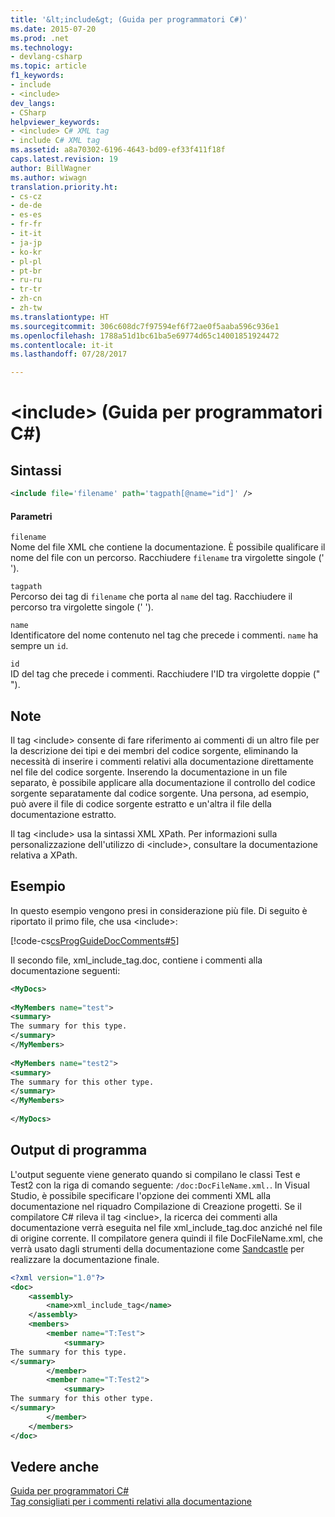```yaml
---
title: '&lt;include&gt; (Guida per programmatori C#)'
ms.date: 2015-07-20
ms.prod: .net
ms.technology:
- devlang-csharp
ms.topic: article
f1_keywords:
- include
- <include>
dev_langs:
- CSharp
helpviewer_keywords:
- <include> C# XML tag
- include C# XML tag
ms.assetid: a8a70302-6196-4643-bd09-ef33f411f18f
caps.latest.revision: 19
author: BillWagner
ms.author: wiwagn
translation.priority.ht:
- cs-cz
- de-de
- es-es
- fr-fr
- it-it
- ja-jp
- ko-kr
- pl-pl
- pt-br
- ru-ru
- tr-tr
- zh-cn
- zh-tw
ms.translationtype: HT
ms.sourcegitcommit: 306c608dc7f97594ef6f72ae0f5aaba596c936e1
ms.openlocfilehash: 1788a51d1bc61ba5e69774d65c14001851924472
ms.contentlocale: it-it
ms.lasthandoff: 07/28/2017

---
```

# <a name="ltincludegt-c-programming-guide"></a>&lt;include&gt; (Guida per programmatori C#)
## <a name="syntax"></a>Sintassi  
  
```xml  
<include file='filename' path='tagpath[@name="id"]' />  
```  
  
#### <a name="parameters"></a>Parametri  
 `filename`  
 Nome del file XML che contiene la documentazione. È possibile qualificare il nome del file con un percorso. Racchiudere `filename` tra virgolette singole (' ').  
  
 `tagpath`  
 Percorso dei tag di `filename` che porta al `name` del tag. Racchiudere il percorso tra virgolette singole (' ').  
  
 `name`  
 Identificatore del nome contenuto nel tag che precede i commenti. `name` ha sempre un `id`.  
  
 `id`  
 ID del tag che precede i commenti. Racchiudere l'ID tra virgolette doppie (" ").  
  
## <a name="remarks"></a>Note  
 Il tag \<include> consente di fare riferimento ai commenti di un altro file per la descrizione dei tipi e dei membri del codice sorgente, eliminando la necessità di inserire i commenti relativi alla documentazione direttamente nel file del codice sorgente. Inserendo la documentazione in un file separato, è possibile applicare alla documentazione il controllo del codice sorgente separatamente dal codice sorgente. Una persona, ad esempio, può avere il file di codice sorgente estratto e un'altra il file della documentazione estratto.  
  
 Il tag \<include> usa la sintassi XML XPath. Per informazioni sulla personalizzazione dell'utilizzo di \<include>, consultare la documentazione relativa a XPath.  
  
## <a name="example"></a>Esempio  
 In questo esempio vengono presi in considerazione più file. Di seguito è riportato il primo file, che usa \<include>:  
  
 [!code-cs[csProgGuideDocComments#5](../../../csharp/programming-guide/xmldoc/codesnippet/CSharp/include_1.cs)]  
  
 Il secondo file, xml_include_tag.doc, contiene i commenti alla documentazione seguenti:  
  
```xml  
<MyDocs>  
  
<MyMembers name="test">  
<summary>  
The summary for this type.  
</summary>  
</MyMembers>  
  
<MyMembers name="test2">  
<summary>  
The summary for this other type.  
</summary>  
</MyMembers>  
  
</MyDocs>  
```  
  
## <a name="program-output"></a>Output di programma  
 L'output seguente viene generato quando si compilano le classi Test e Test2 con la riga di comando seguente: `/doc:DocFileName.xml.`. In Visual Studio, è possibile specificare l'opzione dei commenti XML alla documentazione nel riquadro Compilazione di Creazione progetti. Se il compilatore C# rileva il tag \<inclue>, la ricerca dei commenti alla documentazione verrà eseguita nel file xml_include_tag.doc anziché nel file di origine corrente. Il compilatore genera quindi il file DocFileName.xml, che verrà usato dagli strumenti della documentazione come [Sandcastle](https://github.com/EWSoftware/SHFB) per realizzare la documentazione finale.  
  
```xml  
<?xml version="1.0"?>   
<doc>   
    <assembly>   
        <name>xml_include_tag</name>   
    </assembly>   
    <members>   
        <member name="T:Test">   
            <summary>   
The summary for this type.   
</summary>   
        </member>   
        <member name="T:Test2">   
            <summary>   
The summary for this other type.   
</summary>   
        </member>   
    </members>   
</doc>   
```  
  
## <a name="see-also"></a>Vedere anche  
 [Guida per programmatori C#](../../../csharp/programming-guide/index.md)   
 [Tag consigliati per i commenti relativi alla documentazione](../../../csharp/programming-guide/xmldoc/recommended-tags-for-documentation-comments.md)

